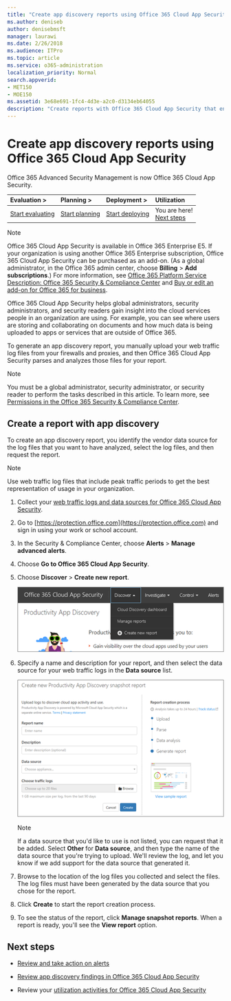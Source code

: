 ```yaml
---
title: "Create app discovery reports using Office 365 Cloud App Security"
ms.author: deniseb
author: denisebmsft
manager: laurawi
ms.date: 2/26/2018
ms.audience: ITPro
ms.topic: article
ms.service: o365-administration
localization_priority: Normal
search.appverid:
- MET150
- MOE150
ms.assetid: 3e68e691-1fc4-4d3e-a2c0-d3134eb64055
description: "Create reports with Office 365 Cloud App Security that enable you to understand how people in your organization are using Office 365 and other apps."
---
```


# Create app discovery reports using Office 365 Cloud App Security

Office 365 Advanced Security Management is now Office 365 Cloud App Security.
  
|****Evaluation** \>**|****Planning** \>**|****Deployment** \>**|****Utilization****|
|:-----|:-----|:-----|:-----|
|[Start evaluating](office-365-cas-overview.md) <br/> |[Start planning](get-ready-for-office-365-cas.md) <br/> |[Start deploying](turn-on-office-365-cas.md) <br/> |You are here!  <br/> [Next steps](create-app-discovery-reports-in-ocas.md#nextsteps) <br/> |
   
> [!NOTE]
> Office 365 Cloud App Security is available in Office 365 Enterprise E5. If your organization is using another Office 365 Enterprise subscription, Office 365 Cloud App Security can be purchased as an add-on. (As a global administrator, in the Office 365 admin center, choose **Billing** \> **Add subscriptions**.) For more information, see [Office 365 Platform Service Description: Office 365 Security &amp; Compliance Center](https://technet.microsoft.com/en-us/library/dn933793.aspx) and [Buy or edit an add-on for Office 365 for business](https://support.office.com/article/4e7b57d6-b93b-457d-aecd-0ea58bff07a6). 
  
Office 365 Cloud App Security helps global administrators, security administrators, and security readers gain insight into the cloud services people in an organization are using. For example, you can see where users are storing and collaborating on documents and how much data is being uploaded to apps or services that are outside of Office 365.
  
To generate an app discovery report, you manually upload your web traffic log files from your firewalls and proxies, and then Office 365 Cloud App Security parses and analyzes those files for your report.
  
> [!NOTE]
> You must be a global administrator, security administrator, or security reader to perform the tasks described in this article. To learn more, see [Permissions in the Office 365 Security &amp; Compliance Center](permissions-in-the-security-and-compliance-center.md). 
  
## Create a report with app discovery
<a name="BKMK_CreateReport"> </a>

To create an app discovery report, you identify the vendor data source for the log files that you want to have analyzed, select the log files, and then request the report.
  
> [!NOTE]
> Use web traffic log files that include peak traffic periods to get the best representation of usage in your organization. 
  
1. Collect your [web traffic logs and data sources for Office 365 Cloud App Security](web-traffic-logs-and-data-sources-for-ocas.md).
    
2. Go to [https://protection.office.com](https://protection.office.com) and sign in using your work or school account. 
    
3. In the Security &amp; Compliance Center, choose **Alerts** \> **Manage advanced alerts**.
    
4. Choose **Go to Office 365 Cloud App Security**.
    
5. Choose **Discover** \> **Create new report**.
    
    ![In the Office 365 CAS portal, choose Discover](media/73b5299f-94b5-49dd-a00f-154d188eb2c5.png)
  
6. Specify a name and description for your report, and then select the data source for your web traffic logs in the **Data source** list. 
    
    ![In O365 CAS, choose Discover \> Create new report](media/22e660f0-5eb2-49fa-9fea-f88a5809a07b.png)
  
    > [!NOTE]
    > If a data source that you'd like to use is not listed, you can request that it be added. Select **Other** for **Data source**, and then type the name of the data source that you're trying to upload. We'll review the log, and let you know if we add support for the data source that generated it. 
  
7. Browse to the location of the log files you collected and select the files. The log files must have been generated by the data source that you chose for the report.
    
8. Click **Create** to start the report creation process. 
    
9. To see the status of the report, click **Manage snapshot reports**. When a report is ready, you'll see the **View report** option. 
    
## Next steps
<a name="nextsteps"> </a>

- [Review and take action on alerts](review-office-365-cas-alerts.md)
    
- [Review app discovery findings in Office 365 Cloud App Security](review-app-discovery-findings-in-ocas.md)
    
- Review your [utilization activities for Office 365 Cloud App Security](utilization-activities-for-ocas.md)
    

